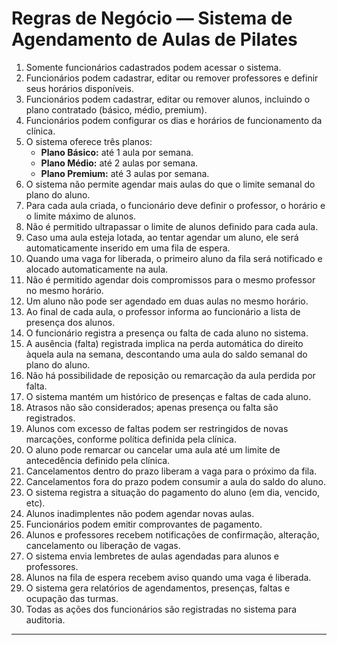 # Regras de Negócio — Sistema de Agendamento de Aulas de Pilates

1. Somente funcionários cadastrados podem acessar o sistema.
2. Funcionários podem cadastrar, editar ou remover professores e definir seus horários disponíveis.
3. Funcionários podem cadastrar, editar ou remover alunos, incluindo o plano contratado (básico, médio, premium).
4. Funcionários podem configurar os dias e horários de funcionamento da clínica.
5. O sistema oferece três planos:
   - **Plano Básico:** até 1 aula por semana.
   - **Plano Médio:** até 2 aulas por semana.
   - **Plano Premium:** até 3 aulas por semana.
6. O sistema não permite agendar mais aulas do que o limite semanal do plano do aluno.
7. Para cada aula criada, o funcionário deve definir o professor, o horário e o limite máximo de alunos.
8. Não é permitido ultrapassar o limite de alunos definido para cada aula.
9. Caso uma aula esteja lotada, ao tentar agendar um aluno, ele será automaticamente inserido em uma fila de espera.
10. Quando uma vaga for liberada, o primeiro aluno da fila será notificado e alocado automaticamente na aula.
11. Não é permitido agendar dois compromissos para o mesmo professor no mesmo horário.
12. Um aluno não pode ser agendado em duas aulas no mesmo horário.
13. Ao final de cada aula, o professor informa ao funcionário a lista de presença dos alunos.
14. O funcionário registra a presença ou falta de cada aluno no sistema.
15. A ausência (falta) registrada implica na perda automática do direito àquela aula na semana, descontando uma aula do saldo semanal do plano do aluno.
16. Não há possibilidade de reposição ou remarcação da aula perdida por falta.
17. O sistema mantém um histórico de presenças e faltas de cada aluno.
18. Atrasos não são considerados; apenas presença ou falta são registrados.
19. Alunos com excesso de faltas podem ser restringidos de novas marcações, conforme política definida pela clínica.
20. O aluno pode remarcar ou cancelar uma aula até um limite de antecedência definido pela clínica.
21. Cancelamentos dentro do prazo liberam a vaga para o próximo da fila.
22. Cancelamentos fora do prazo podem consumir a aula do saldo do aluno.
23. O sistema registra a situação do pagamento do aluno (em dia, vencido, etc).
24. Alunos inadimplentes não podem agendar novas aulas.
25. Funcionários podem emitir comprovantes de pagamento.
26. Alunos e professores recebem notificações de confirmação, alteração, cancelamento ou liberação de vagas.
27. O sistema envia lembretes de aulas agendadas para alunos e professores.
28. Alunos na fila de espera recebem aviso quando uma vaga é liberada.
29. O sistema gera relatórios de agendamentos, presenças, faltas e ocupação das turmas.
30. Todas as ações dos funcionários são registradas no sistema para auditoria.

---
